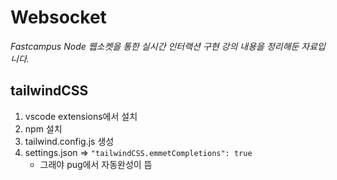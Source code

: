 # Websocket

_Fastcampus Node 웹소켓을 통한 실시간 인터랙션 구현 강의 내용을 정리해둔 자료입니다._

## tailwindCSS

1. vscode extensions에서 설치
1. npm 설치
1. tailwind.config.js 생성
1. settings.json => `"tailwindCSS.emmetCompletions": true`
   - 그래야 pug에서 자동완성이 뜸
